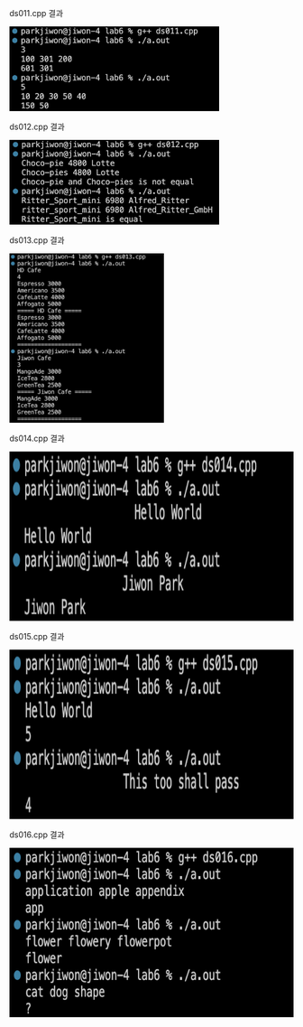 
ds011.cpp 결과<br>

<img src= 'https://github.com/jiwonpark831/22300323_PJW_DS/blob/main/lab6/results/ds011.png' height = 150>


ds012.cpp 결과<br>

<img src= 'https://github.com/jiwonpark831/22300323_PJW_DS/blob/main/lab6/results/ds012.png' height = 150>


ds013.cpp 결과<br>

<img src= 'https://github.com/jiwonpark831/22300323_PJW_DS/blob/main/lab6/results/ds013.png' height = 300>


ds014.cpp 결과<br>

<img src= 'https://github.com/jiwonpark831/22300323_PJW_DS/blob/main/lab6/results/ds014.png' height = 300>


ds015.cpp 결과<br>

<img src= 'https://github.com/jiwonpark831/22300323_PJW_DS/blob/main/lab6/results/ds015.png' height = 300>


ds016.cpp 결과<br>

<img src= 'https://github.com/jiwonpark831/22300323_PJW_DS/blob/main/lab6/results/ds016.png' height = 300>